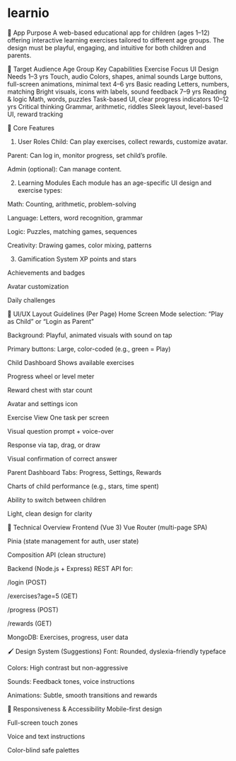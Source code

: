 # learnio
🎯 App Purpose
A web-based educational app for children (ages 1–12) offering interactive learning exercises tailored to different age groups. The design must be playful, engaging, and intuitive for both children and parents.

🧒 Target Audience
Age Group	Key Capabilities	Exercise Focus	UI Design Needs
1–3 yrs	Touch, audio	Colors, shapes, animal sounds	Large buttons, full-screen animations, minimal text
4–6 yrs	Basic reading	Letters, numbers, matching	Bright visuals, icons with labels, sound feedback
7–9 yrs	Reading & logic	Math, words, puzzles	Task-based UI, clear progress indicators
10–12 yrs	Critical thinking	Grammar, arithmetic, riddles	Sleek layout, level-based UI, reward tracking

🧩 Core Features
1. User Roles
Child: Can play exercises, collect rewards, customize avatar.

Parent: Can log in, monitor progress, set child’s profile.

Admin (optional): Can manage content.

2. Learning Modules
Each module has an age-specific UI design and exercise types:

Math: Counting, arithmetic, problem-solving

Language: Letters, word recognition, grammar

Logic: Puzzles, matching games, sequences

Creativity: Drawing games, color mixing, patterns

3. Gamification System
XP points and stars

Achievements and badges

Avatar customization

Daily challenges

🧱 UI/UX Layout Guidelines (Per Page)
Home Screen
Mode selection: “Play as Child” or “Login as Parent”

Background: Playful, animated visuals with sound on tap

Primary buttons: Large, color-coded (e.g., green = Play)

Child Dashboard
Shows available exercises

Progress wheel or level meter

Reward chest with star count

Avatar and settings icon

Exercise View
One task per screen

Visual question prompt + voice-over

Response via tap, drag, or draw

Visual confirmation of correct answer

Parent Dashboard
Tabs: Progress, Settings, Rewards

Charts of child performance (e.g., stars, time spent)

Ability to switch between children

Light, clean design for clarity

🔌 Technical Overview
Frontend (Vue 3)
Vue Router (multi-page SPA)

Pinia (state management for auth, user state)

Composition API (clean structure)

Backend (Node.js + Express)
REST API for:

/login (POST)

/exercises?age=5 (GET)

/progress (POST)

/rewards (GET)

MongoDB: Exercises, progress, user data

🖌️ Design System (Suggestions)
Font: Rounded, dyslexia-friendly typeface

Colors: High contrast but non-aggressive

Sounds: Feedback tones, voice instructions

Animations: Subtle, smooth transitions and rewards

📱 Responsiveness & Accessibility
Mobile-first design

Full-screen touch zones

Voice and text instructions

Color-blind safe palettes

